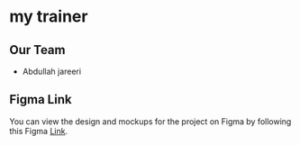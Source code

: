 # my trainer



## Our Team
* Abdullah jareeri

## Figma Link
You can view the design and mockups for the project on Figma by following this Figma [Link](https://www.figma.com/file/78YYR62sFeghTC5MOjTZ0G/my-trainer?type=design&node-id=0-1&mode=design&t=cUmx1mwNNzvmW1EE-0).


